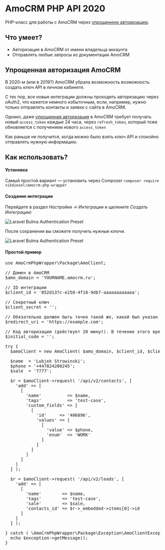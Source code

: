 # AmoCRM PHP API 2020

PHP-класс для работы с AmoCRM через [упрощенную авторизацию](#упрощенная-авторизация-amocrm).

## Что умеет?

- Авторизация в AmoCRM от имени владельца аккаунта
- Отправлять любые запросы из документации AmoCRM 

## Упрощенная авторизация AmoCRM

В 2020-м (или в 2019?) AmoCRM убрала возможность возможность создать ключ API в личном кабинете.

С тех пор, все новые интеграции должны проходить авторизацию через oAuth2, что кажется немного избыточным, если, например, нужно только отправлять контакты и заявки с сайта в AmoCRM.

Однако, даже [упрощенная авторизация](https://www.amocrm.ru/developers/content/oauth/easy-auth) в AmoCRM требует получать новый `access_token` каждые 24 часа, через `refresh_token`, который тоже обновляется с получением нового `access_token`

Как раньше не получится, когда можно было взять ключ API и спокойно отправлять нужную информацию. 

## Как использовать?

#### Установка

Самый простой вариант — установить через Composer `composer require vikdiesel/amocrm-php-wrapper`

#### Создание интеграции

Перейдите в раздел *Настройки -> Интеграции* и щелкните *Создать Интеграцию*

![Laravel Bulma Authentication Preset](https://marketto.ru/images/amocrm-1.png)

После сохранения вы сможете получить нужные ключи.

![Laravel Bulma Authentication Preset](https://marketto.ru/images/amocrm-2.png)

#### Простой пример

<pre>
use AmoCrmPhpWrapper\Package\AmoClient;

// Домен в AmoCRM
$amo_domain = 'YOURNAME.amocrm.ru';

// ID интеграции
$client_id = '852d137c-e258-4f18-9db7-aaaaaaaaaaaa';

// Секретный ключ
$client_secret = '';

// Обязательно должен быть точно такой же, какой был указан при создании интеграции в интерфейсе AmoCRM
$redirect_uri = 'https://example.com';

// Код авторизации (действует 20 минут). В течение этого времени необходимо сделать первый запрос. Если прошло больше времени, то закройте и откройте карточку интеграции заново в интерфейсе amoCRM
$initial_code = '';

try {
  $amoClient = new AmoClient( $amo_domain, $client_id, $client_secret, $redirect_uri, $initial_code );

  $name  = 'Lubjek Strowinski';
  $phone = '+447824200245';
  $sale  = '7777';

  $r = $amoClient->request( '/api/v2/contacts', [
    'add' => [
      [
        'name'          => $name,
        'tags'          => 'test-case',
        'custom_fields' => [
          [
            'id'     => '406896',
            'values' => [
              [
                'value' => $phone,
                'enum'  => 'WORK'
              ]
            ]
          ]
        ]
      ]
    ]
  ] );

  $r = $amoClient->request( '/api/v2/leads', [
    'add' => [
      [
        'name'        => $name,
        'tags'        => 'test-case',
        'sale'        => $sale,
        'contacts_id' => $r->_embedded->items[0]->id
      ]
    ]
  ] );

} catch ( \AmoCrmPhpWrapper\Package\Exception\AmoClientException $exception ) {
  echo $exception->getMessage();
}
</pre>
